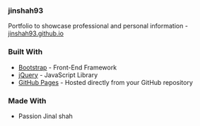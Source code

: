 ### jinshah93
Portfolio to showcase professional and personal information - [jinshah93.github.io](https://jinshah93.github.io/)

### Built With

* [Bootstrap](https://getbootstrap.com/) - Front-End Framework
* [jQuery](https://jquery.com/) - JavaScript Library
* [GitHub Pages](https://pages.github.com/) - Hosted directly from your GitHub repository


### Made With

* Passion
Jinal shah